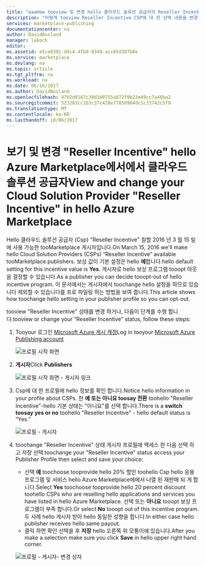 ```yaml
---
title: "aaaHow tooview 및 변경 hello 클라우드 솔루션 공급자의 Reseller Incentive | Microsoft Docs"
description: "어떻게 tooview Reseller Incentive CSP에 대 한 선택 내용을 변경 하 고"
services: marketplace-publishing
documentationcenter: na
author: DavidBosland
manager: lakoch
editor: 
ms.assetid: e5ce0301-ddc4-4fb0-8349-acc65d387b8e
ms.service: marketplace
ms.devlang: na
ms.topic: article
ms.tgt_pltfrm: na
ms.workload: na
ms.date: 06/16/2017
ms.author: DavidBosland
ms.openlocfilehash: 4702d0167c38d100755a872f9b23e49cc7a46ba2
ms.sourcegitcommit: 523283cc1b3c37c428e77850964dc1c33742c5f0
ms.translationtype: MT
ms.contentlocale: ko-KR
ms.lasthandoff: 10/06/2017
---
```

# <a name="view-and-change-your-cloud-solution-provider-reseller-incentive-in-hello-azure-marketplace"></a><span data-ttu-id="b89b8-103">보기 및 변경 "Reseller Incentive" hello Azure Marketplace에서에서 클라우드 솔루션 공급자</span><span class="sxs-lookup"><span data-stu-id="b89b8-103">View and change your Cloud Solution Provider "Reseller Incentive" in hello Azure Marketplace</span></span>
<span data-ttu-id="b89b8-104">Hello 클라우드 솔루션 공급자 (Csp) "Reseller Incentive" 칠할 2016 년 3 월 15 일에 사용 가능한 tooMarketplace 게시자입니다.</span><span class="sxs-lookup"><span data-stu-id="b89b8-104">On March 15, 2016 we'll make hello Cloud Solution Providers (CSPs) “Reseller Incentive” available tooMarketplace publishers.</span></span>  <span data-ttu-id="b89b8-105">보상 값이 기본 설정은 hello **예**합니다.</span><span class="sxs-lookup"><span data-stu-id="b89b8-105">hello default setting for this incentive value is **Yes**.</span></span>  <span data-ttu-id="b89b8-106">게시자로 hello 보상 프로그램 tooopt 아웃을 결정할 수 있습니다.</span><span class="sxs-lookup"><span data-stu-id="b89b8-106">As a publisher you can decide tooopt-out of hello incentive program.</span></span>  <span data-ttu-id="b89b8-107">이 문서에서는 게시자에서 toochange hello 설정을 하므로 있습니다 제외할 수 있습니다를 프로 파일링 하는 방법을 보여 줍니다.</span><span class="sxs-lookup"><span data-stu-id="b89b8-107">This article shows how toochange hello setting in your publisher profile so you can opt-out.</span></span>

<span data-ttu-id="b89b8-108">tooview "Reseller Incentive" 상태를 변경 하거나, 다음이 단계를 수행 합니다.</span><span class="sxs-lookup"><span data-stu-id="b89b8-108">tooview or change your “Reseller Incentive” status, follow these steps:</span></span>

1. <span data-ttu-id="b89b8-109">Tooyour 로그인 [Microsoft Azure 게시 계정](https://publish.windowsazure.com/workspace)</span><span class="sxs-lookup"><span data-stu-id="b89b8-109">Log in tooyour [Microsoft Azure Publishing account](https://publish.windowsazure.com/workspace)</span></span>

   ![프로필 시작 화면][1]
2. <span data-ttu-id="b89b8-111">**게시자**</span><span class="sxs-lookup"><span data-stu-id="b89b8-111">Click **Publishers**</span></span>

   ![프로필 시작 화면 - 게시자 링크][2]
3. <span data-ttu-id="b89b8-113">Csp에 대 한 프로필에 hello 정보를 확인 합니다.</span><span class="sxs-lookup"><span data-stu-id="b89b8-113">Notice hello information in your profile about CSPs.</span></span>  <span data-ttu-id="b89b8-114">한 **예 또는 아니요 toosay 전환** toohello "Reseller Incentive"-hello 기본 상태는 "아니요"를 선택 합니다.</span><span class="sxs-lookup"><span data-stu-id="b89b8-114">There is a **switch toosay yes or no** toohello "Reseller Incentive" - hello default status is “Yes.”</span></span>

   ![프로필 - 게시자][3]
4. <span data-ttu-id="b89b8-116">toochange "Reseller Incentive" 상태 게시자 프로필에 액세스 한 다음 선택 하 고 저장 선택:</span><span class="sxs-lookup"><span data-stu-id="b89b8-116">toochange your "Reseller Incentive" status access your Publisher Profile then select and save your choice:</span></span>

   * <span data-ttu-id="b89b8-117">선택 **예** toochoose tooprovide hello 20% 할인 toohello Csp hello 응용 프로그램 및 서비스 hello Azure Marketplace에에서 나열 된 재판매 되 게 합니다.</span><span class="sxs-lookup"><span data-stu-id="b89b8-117">Select **Yes** toochoose tooprovide hello 20 percent discount toohello CSPs who are reselling hello applications and services you have listed in hello Azure Marketplace.</span></span>  <span data-ttu-id="b89b8-118">선택 또는 **아니요** tooopt 보상 프로그램이 부족 합니다.</span><span class="sxs-lookup"><span data-stu-id="b89b8-118">Or select **No** tooopt out of this incentive program.</span></span>  <span data-ttu-id="b89b8-119">두 사례 hello 게시자 받아 hello 동일한 성향을 합니다.</span><span class="sxs-lookup"><span data-stu-id="b89b8-119">In either case hello publisher receives hello same payout.</span></span>
   * <span data-ttu-id="b89b8-120">클릭 하면 확인 선택을 후 **저장** hello 오른쪽 위 모퉁이에 있습니다.</span><span class="sxs-lookup"><span data-stu-id="b89b8-120">After you make a selection make sure you click **Save** in hello upper right hand corner.</span></span>

   ![프로필 - 게시자- 변경 상자][4]

[1]: ./media/marketplace-publishing-csp-incentive/profile-stock.png
[2]: ./media/marketplace-publishing-csp-incentive/profile-boxes.png
[3]: ./media/marketplace-publishing-csp-incentive/profile-publishers-boxes.png
[4]: ./media/marketplace-publishing-csp-incentive/profile-publishers-change-boxes.png
